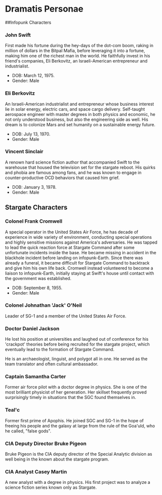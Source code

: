 # Dramatis Personae

##Infopunk Characters

### John Swift

First made his fortune during the hey-days of the dot-com boom, raking in million of dollars in the Bitpal Mafia, before leveraging it into a fortune, making him one of the richest man in the world. He faithfully invest in his friend's companies, Eli Berkovitz, an Israeli-American entrepreneur and industrialist.

* DOB: March 12, 1975.
* Gender: Male

### Eli Berkovitz

An Israeli-American industrialist and entrepreneur whose business interest lie in solar energy, electric cars, and space cargo delivery. Self-taught aerospace engineer with master degrees in both physics and economic, he not only understood business, but also the engineering side as well. His dream is to colonize Mars and set humanity on a sustainable energy future.

* DOB: July 13, 1970.
* Gender: Male


### Vincent Sinclair

A renown hard science fiction author that accompanied Swift to the warehouse that housed the television set for the stargate reboot. His quirks and phobia are famous among fans, and he was known to engage in counter-productive OCD behaviors that caused him grief.

* DOB: January 3, 1978.
* Gender: Male

## Stargate Characters

### Colonel Frank Cromwell

A special operator in the United States Air Force, he has decade of experience in wide variety of environment, conducting special operations and highly sensitive missions against America's adversaries. He was tapped to lead the quick reaction force at Stargate Command after some unfortunate incidents inside the base. He became missing in accident in the blackhole incident before landing on infopunk-Earth. Since there was already a funeral, it became difficult for Stargate Command to backtrack and give him his own life back. Cromwell instead volunteered to become a liaison to infopunk-Earth, initially staying at Swift's house until contact with the government was established.

* DOB: September 8, 1955.
* Gender: Male

### Colonel Johnathan 'Jack' O'Neil

Leader of SG-1 and a member of the United States Air Force.

### Doctor Daniel Jackson

He lost his position at universities and laughed out of conference for his 'crackpot' theories before being recruited for the stargate project, which eventually lead to the formation of Stargate Command.

He is an archaeologist, linguist, and polygot all in one. He served as the team translator and often cultural ambassador.

### Captain Samantha Carter

Former air force pilot with a doctor degree in physics. She is one of the most brilliant physicist of her generation. Her skillset frequently proved surprisingly timely in situations that the SGC found themselves in.

### Teal'c

Former first prime of Apophis. He joined SGC and SG-1 in the hope of freeing his people and the galaxy at large from the rule of the Goa'uld, who he called, "false gods".

### CIA Deputy Director Bruke Pigeon

Bruke Pigeon is the CIA deputy director of the Special Analytic division as well being in the known about the stargate program. 

### CIA Analyst Casey Martin

A new analyst with a degree in physics. His first project was to analyze a science fiction series known only as Stargate.
